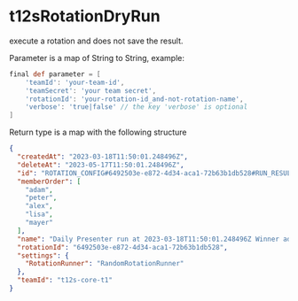# t12sRotationDryRun

execute a rotation and does not save the result.

Parameter is a map of String to String, example:
````groovy
final def parameter = [
    'teamId': 'your-team-id',
    'teamSecret': 'your team secret',
    'rotationId': 'your-rotation-id_and-not-rotation-name',
    'verbose': 'true|false' // the key 'verbose' is optional
]
````

Return type is a map with the following structure
````json
{
  "createdAt": "2023-03-18T11:50:01.248496Z",
  "deleteAt": "2023-05-17T11:50:01.248496Z",
  "id": "ROTATION_CONFIG#6492503e-e872-4d34-aca1-72b63b1db528#RUN_RESULT#2023-03-18T11:50:01.248496Z#adam",
  "memberOrder": [
    "adam",
    "peter",
    "alex",
    "lisa",
    "mayer"
  ],
  "name": "Daily Presenter run at 2023-03-18T11:50:01.248496Z Winner adam",
  "rotationId": "6492503e-e872-4d34-aca1-72b63b1db528",
  "settings": {
    "RotationRunner": "RandomRotationRunner"
  },
  "teamId": "t12s-core-t1"
}
````